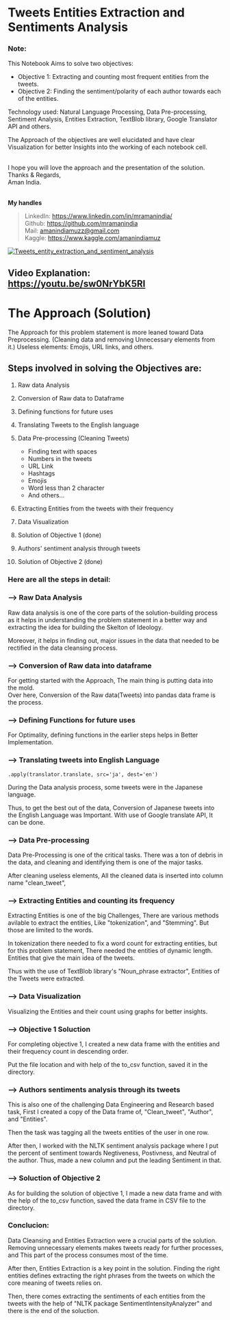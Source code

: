 # Tweets Entities Extraction and Sentiments Analysis

### Note:

This Notebook Aims to solve two objectives:
* Objective 1: Extracting and counting most frequent entities from the tweets.
* Objective 2: Finding the sentiment/polarity of each author towards each of the entities. 


Technology used: Natural Language Processing, Data Pre-processing, Sentiment Analysis, Entities Extraction, TextBlob library, Google Translator API and others.

The Approach of the objectives are well elucidated and have clear Visualization for better Insights into the working of each notebook cell.

\
I hope you will love the approach and the presentation of the solution.
\
Thanks & Regards,\
Aman India.

\
**My handles**
> LinkedIn: https://www.linkedin.com/in/mramanindia/
\
> Github: https://github.com/mramanindia
\
> Mail: amanindiamuzz@gmail.com
\
> Kaggle: https://www.kaggle.com/amanindiamuz

<a href="https://www.youtube.com/watch?v=sw0NrYbK5RI"><img src="https://i.ibb.co/MNcw5Cj/Blue-and-Yellow-Gradient-Meditation-Youtube-Thumbnail.png" alt="Tweets_entity_extraction_and_sentiment_analysis" border="0" /></a>



## Video Explanation: https://youtu.be/sw0NrYbK5RI

# The Approach (Solution)
The Approach for this problem statement is more leaned toward Data Preprocessing. (Cleaning data and removing Unnecessary elements from it.)
Useless elements: Emojis, URL links, and others.

## **Steps involved in solving the Objectives are:**
1.  Raw data Analysis
2.  Conversion of Raw data to Dataframe
2.  Defining functions for future uses
4.  Translating Tweets to the English language
3.  Data Pre-processing (Cleaning Tweets)
    * Finding text with spaces
    * Numbers in the tweets
    * URL Link
    * Hashtags
    * Emojis
    * Word less than 2 character
    *  And others...

4.  Extracting Entities from the tweets with their frequency
5.  Data Visualization
7.  Solution of Objective 1 (done)
8. Authors' sentiment analysis through tweets
10. Solution of Objective 2 (done)


### Here are all the steps in detail:
### --> Raw Data Analysis
Raw data analysis is one of the core parts of the solution-building process as it helps in understanding the problem statement in a better way and extracting the idea for building the Skelton of Ideology.

Moreover, it helps in finding out, major issues in the data that needed to be rectified in the data cleansing process.

### --> Conversion of Raw data into dataframe
For getting started with the Approach, The main thing is putting data into the mold.\
Over here,
Conversion of the Raw data(Tweets) into pandas data frame is the process.

### -->  Defining Functions for future uses

For Optimality, defining functions in the earlier steps helps in Better Implementation.

### --> Translating tweets into English Language
```
.apply(translator.translate, src='ja', dest='en')
```

During the Data analysis process, some tweets were in the Japanese language.

Thus, to get the best out of the data, Conversion of Japanese tweets into the English Language was Important.
With use of Google translate API, It can be done.

### --> Data Pre-processing

Data Pre-Processing is one of the critical tasks. There was a ton of debris in the data, and cleaning and identifying them is one of the major tasks.

After cleaning useless elements, All the cleaned data is inserted into column name "clean_tweet", 

### --> Extracting Entities and counting its frequency

Extracting Entities is one of the big Challenges, There are various methods avilable to extract the entities, Like "tokenization", and "Stemming". But those are limited to the words.

In tokenization there needed to fix a word count for extracting entities, but for this problem statement, There needed the entities of dynamic length. 
Entities that give the main idea of the tweets.

Thus with the use of TextBlob library's  "Noun_phrase extractor", Entities of the Tweets were extracted.

### --> Data Visualization

Visualizing the Entities and their count using graphs for better insights.

### --> Objective 1 Soluction

For completing objective 1, I created a new data frame with the entities and their frequency count in descending order.

Put the file location and with help of the to_csv function, saved it in the directory.

### --> Authors sentiments analysis through its tweets

This is also one of the challenging Data Engineering and Research based task,
First I created a copy of the Data frame of, "Clean_tweet", "Author", and "Entities".

Then the task was tagging all the tweets entities of the user in one row.

After then, I worked with the NLTK sentiment analysis package where I put the percent of sentiment towards Negtiveness, Postivness, and Neutral of the author.
Thus, made a new column and put the leading Sentiment in that.

### --> Soluction of Objective 2

As for building the solution of objective 1, I made a new data frame and with the help of the to_csv function, saved the data frame in CSV file to the directory.


### **Conclucion:**

Data Cleansing and Entities Extraction were a crucial parts of the solution. Removing unnecessary elements makes tweets ready for further processes, and This part of the process consumes most of the time.

After then, Entities Extraction is a key point in the solution. Finding the right entities defines extracting the right phrases from the tweets on which the core meaning of tweets relies on.

Then, there comes extracting the sentiments of each entities from the tweets with the help of "NLTK package SentimentIntensityAnalyzer" and there is the end of the soluction.







